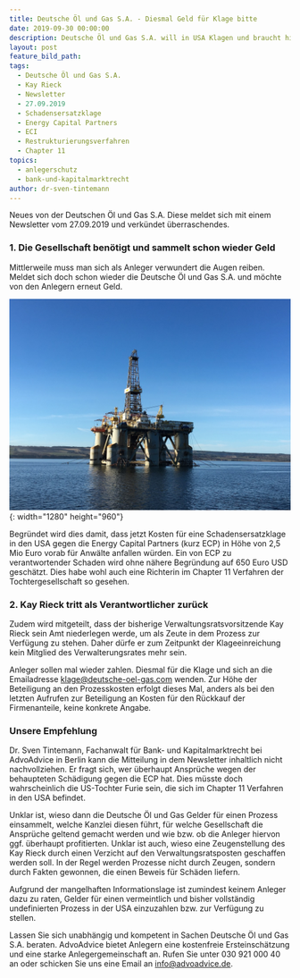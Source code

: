 ```yaml
---
title: Deutsche Öl und Gas S.A. - Diesmal Geld für Klage bitte
date: 2019-09-30 00:00:00
description: Deutsche Öl und Gas S.A. will in USA Klagen und braucht hierzu Geld
layout: post
feature_bild_path:
tags:
  - Deutsche Öl und Gas S.A.
  - Kay Rieck
  - Newsletter
  - 27.09.2019
  - Schadensersatzklage
  - Energy Capital Partners
  - ECI
  - Restrukturierungsverfahren
  - Chapter 11
topics:
  - anlegerschutz
  - bank-und-kapitalmarktrecht
author: dr-sven-tintemann
---
```


Neues von der Deutschen Öl und Gas S.A. Diese meldet sich mit einem Newsletter vom 27.09.2019 und verk&uuml;ndet &uuml;berraschendes.

### 1\. Die Gesellschaft benötigt und sammelt schon wieder Geld

Mittlerweile muss man sich als Anleger verwundert die Augen reiben. Meldet sich doch schon wieder die Deutsche Öl und Gas S.A. und möchte von den Anlegern erneut Geld.&nbsp;

![Ölplattform - Pixabay](/uploads/oil-industry-3289176-1280.jpg "Anleger sollen schon wieder zahlen"){: width="1280" height="960"}

Begr&uuml;ndet wird dies damit, dass jetzt Kosten f&uuml;r eine Schadensersatzklage in den USA gegen die Energy Capital Partners (kurz ECP) in Höhe von 2,5 Mio Euro vorab f&uuml;r Anw&auml;lte anfallen w&uuml;rden. Ein von ECP zu verantwortender Schaden wird ohne n&auml;here Begr&uuml;ndung auf 650 Euro USD gesch&auml;tzt. Dies habe wohl auch eine Richterin im Chapter 11 Verfahren der Tochtergesellschaft so gesehen.&nbsp;

### 2\. Kay Rieck tritt als Verantwortlicher zur&uuml;ck

Zudem wird mitgeteilt, dass der bisherige Verwaltungsratsvorsitzende Kay Rieck sein Amt niederlegen werde, um als Zeute in dem Prozess zur Verf&uuml;gung zu stehen. Daher d&uuml;rfe er zum Zeitpunkt der Klageeinreichung kein Mitglied des Verwalterungsrates mehr sein.&nbsp;

Anleger sollen mal wieder zahlen. Diesmal f&uuml;r die Klage und sich an die Emailadresse klage@deutsche-oel-gas.com wenden. Zur Höhe der Beteiligung an den Prozesskosten erfolgt dieses Mal, anders als bei den letzten Aufrufen zur Beteiligung an Kosten f&uuml;r den R&uuml;ckkauf der Firmenanteile, keine konkrete Angabe.&nbsp;

### Unsere Empfehlung

Dr. Sven Tintemann, Fachanwalt f&uuml;r Bank- und Kapitalmarktrecht bei AdvoAdvice in Berlin kann die Mitteilung in dem Newsletter inhaltlich nicht nachvollziehen. Er fragt sich, wer &uuml;berhaupt Anspr&uuml;che wegen der behaupteten Sch&auml;digung gegen die ECP hat. Dies m&uuml;sste doch wahrscheinlich die US-Tochter Furie sein, die sich im Chapter 11 Verfahren in den USA befindet.&nbsp;

Unklar ist, wieso dann die Deutsche Öl und Gas Gelder f&uuml;r einen Prozess einsammelt, welche Kanzlei diesen f&uuml;hrt, f&uuml;r welche Gesellschaft die Anspr&uuml;che geltend gemacht werden und wie bzw. ob die Anleger hiervon ggf. &uuml;berhaupt profitierten. Unklar ist auch, wieso eine Zeugenstellung des Kay Rieck durch einen Verzicht auf den Verwaltungsratsposten geschaffen werden soll. In der Regel werden Prozesse nicht durch Zeugen, sondern durch Fakten gewonnen, die einen Beweis f&uuml;r Sch&auml;den liefern.&nbsp;

Aufgrund der mangelhaften Informationslage ist zumindest keinem Anleger dazu zu raten, Gelder f&uuml;r einen vermeintlich und bisher vollst&auml;ndig undefinierten Prozess in der USA einzuzahlen bzw. zur Verf&uuml;gung zu stellen.&nbsp;

Lassen Sie sich unabh&auml;ngig und kompetent in Sachen Deutsche Öl und Gas S.A. beraten. AdvoAdvice bietet Anlegern eine kostenfreie Ersteinsch&auml;tzung und eine starke Anlegergemeinschaft an. Rufen Sie unter 030 921 000 40 an oder schicken Sie uns eine Email an info@advoadvice.de.&nbsp;